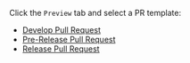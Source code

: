 Click the `Preview` tab and select a PR template:

- [Develop Pull Request](?expand=1&template=develop.md)
- [Pre-Release Pull Request](?expand=1&template=pre-release.md)
- [Release Pull Request](?expand=1&template=release.md)